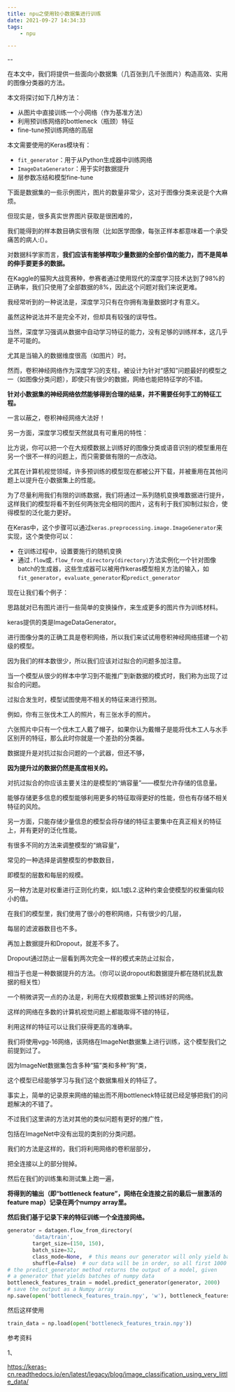 ```yaml
---
title: npu之使用较小数据集进行训练
date: 2021-09-27 14:34:33
tags:
	- npu

---
```


--

在本文中，我们将提供一些面向小数据集（几百张到几千张图片）构造高效、实用的图像分类器的方法。

本文将探讨如下几种方法：

- 从图片中直接训练一个小网络（作为基准方法）
- 利用预训练网络的bottleneck（瓶颈）特征
- fine-tune预训练网络的高层

本文需要使用的Keras模块有：

- `fit_generator`：用于从Python生成器中训练网络
- `ImageDataGenerator`：用于实时数据提升
- 层参数冻结和模型fine-tune



下面是数据集的一些示例图片，图片的数量非常少，这对于图像分类来说是个大麻烦。

但现实是，很多真实世界图片获取是很困难的，

我们能得到的样本数目确实很有限（比如医学图像，每张正样本都意味着一个承受痛苦的病人:(）。

对数据科学家而言，**我们应该有能够榨取少量数据的全部价值的能力，而不是简单的伸手要更多的数据。**

在Kaggle的猫狗大战竞赛种，参赛者通过使用现代的深度学习技术达到了98%的正确率，我们只使用了全部数据的8%，因此这个问题对我们来说更难。



我经常听到的一种说法是，深度学习只有在你拥有海量数据时才有意义。

虽然这种说法并不是完全不对，但却具有较强的误导性。

当然，深度学习强调从数据中自动学习特征的能力，没有足够的训练样本，这几乎是不可能的。

尤其是当输入的数据维度很高（如图片）时。

然而，卷积神经网络作为深度学习的支柱，被设计为针对“感知”问题最好的模型之一（如图像分类问题），即使只有很少的数据，网络也能把特征学的不错。

**针对小数据集的神经网络依然能够得到合理的结果，并不需要任何手工的特征工程。**

一言以蔽之，卷积神经网络大法好！

另一方面，深度学习模型天然就具有可重用的特性：

比方说，你可以把一个在大规模数据上训练好的图像分类或语音识别的模型重用在另一个很不一样的问题上，而只需要做有限的一点改动。

尤其在计算机视觉领域，许多预训练的模型现在都被公开下载，并被重用在其他问题上以提升在小数据集上的性能。



为了尽量利用我们有限的训练数据，我们将通过一系列随机变换堆数据进行提升，这样我们的模型将看不到任何两张完全相同的图片，这有利于我们抑制过拟合，使得模型的泛化能力更好。

在Keras中，这个步骤可以通过`keras.preprocessing.image.ImageGenerator`来实现，这个类使你可以：

- 在训练过程中，设置要施行的随机变换
- 通过`.flow`或`.flow_from_directory(directory)`方法实例化一个针对图像batch的生成器，这些生成器可以被用作keras模型相关方法的输入，如`fit_generator`，`evaluate_generator`和`predict_generator`

现在让我们看个例子：



思路就对已有图片进行一些简单的变换操作，来生成更多的图片作为训练材料。

keras提供的类是ImageDataGenerator。



进行图像分类的正确工具是卷积网络，所以我们来试试用卷积神经网络搭建一个初级的模型。

因为我们的样本数很少，所以我们应该对过拟合的问题多加注意。

当一个模型从很少的样本中学习到不能推广到新数据的模式时，我们称为出现了过拟合的问题。

过拟合发生时，模型试图使用不相关的特征来进行预测。

例如，你有三张伐木工人的照片，有三张水手的照片。

六张照片中只有一个伐木工人戴了帽子，如果你认为戴帽子是能将伐木工人与水手区别开的特征，那么此时你就是一个差劲的分类器。



数据提升是对抗过拟合问题的一个武器，但还不够，

**因为提升过的数据仍然是高度相关的。**

对抗过拟合的你应该主要关注的是模型的“熵容量”——模型允许存储的信息量。

能够存储更多信息的模型能够利用更多的特征取得更好的性能，但也有存储不相关特征的风险。

另一方面，只能存储少量信息的模型会将存储的特征主要集中在真正相关的特征上，并有更好的泛化性能。



有很多不同的方法来调整模型的“熵容量”，

常见的一种选择是调整模型的参数数目，

即模型的层数和每层的规模。

另一种方法是对权重进行正则化约束，如L1或L2.这种约束会使模型的权重偏向较小的值。



在我们的模型里，我们使用了很小的卷积网络，只有很少的几层，

每层的滤波器数目也不多。

再加上数据提升和Dropout，就差不多了。

Dropout通过防止一层看到两次完全一样的模式来防止过拟合，

相当于也是一种数据提升的方法。（你可以说dropout和数据提升都在随机扰乱数据的相关性）



一个稍微讲究一点的办法是，利用在大规模数据集上预训练好的网络。

这样的网络在多数的计算机视觉问题上都能取得不错的特征，

利用这样的特征可以让我们获得更高的准确率。



我们将使用vgg-16网络，该网络在ImageNet数据集上进行训练，这个模型我们之前提到过了。

因为ImageNet数据集包含多种“猫”类和多种“狗”类，

这个模型已经能够学习与我们这个数据集相关的特征了。

事实上，简单的记录原来网络的输出而不用bottleneck特征就已经足够把我们的问题解决的不错了。

不过我们这里讲的方法对其他的类似问题有更好的推广性，

包括在ImageNet中没有出现的类别的分类问题。



我们的方法是这样的，我们将利用网络的卷积层部分，

把全连接以上的部分抛掉。

然后在我们的训练集和测试集上跑一遍，

**将得到的输出（即“bottleneck feature”，网络在全连接之前的最后一层激活的feature map）记录在两个numpy array里。**

**然后我们基于记录下来的特征训练一个全连接网络。**

```python
generator = datagen.flow_from_directory(
        'data/train',
        target_size=(150, 150),
        batch_size=32,
        class_mode=None,  # this means our generator will only yield batches of data, no labels
        shuffle=False)  # our data will be in order, so all first 1000 images will be cats, then 1000 dogs
# the predict_generator method returns the output of a model, given
# a generator that yields batches of numpy data
bottleneck_features_train = model.predict_generator(generator, 2000)
# save the output as a Numpy array
np.save(open('bottleneck_features_train.npy', 'w'), bottleneck_features_train)
```

然后这样使用

```python
train_data = np.load(open('bottleneck_features_train.npy'))
```



参考资料

1、

https://keras-cn.readthedocs.io/en/latest/legacy/blog/image_classification_using_very_little_data/